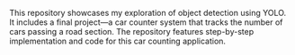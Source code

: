This repository showcases my exploration of object detection using YOLO. It includes a final project—a car counter system that tracks the number of cars passing a road section. The repository features step-by-step implementation and code for this car counting application.
